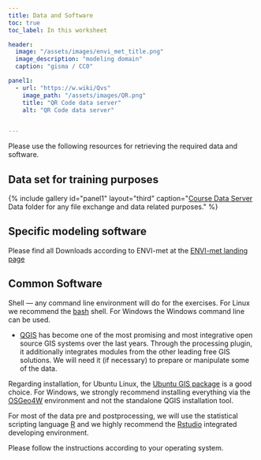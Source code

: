 ```yaml
---
title: Data and Software
toc: true
toc_label: In this worksheet

header:
  image: "/assets/images/envi_met_title.png"
  image_description: "modeling domain"
  caption: "gisma / CC0"

panel1:  
  - url: "https://w.wiki/Qvs"
    image_path: "/assets/images/QR.png"
    title: "QR Code data server"
    alt: "QR Code data server"


---
```

Please use the following resources for retrieving the required data and software.


<!--more-->


## Data set for training purposes

{% include gallery id="panel1" layout="third" caption="[Course Data Server](https://137.248.191.215:8989/sharing/SxrDkOsBp) Data folder for any file exchange and data related purposes." %} 


## Specific modeling software 

Please find all Downloads according to ENVI-met at the [ENVI-met landing page](https://envi-met.info/doku.php?id=start)


## Common Software 

Shell — any command line environment will do for the exercises. For Linux we recommend the [bash](http://en.wikipedia.org/wiki/Bash_%28Unix_shell%29) shell. For Windows the Windows command line can be used.

* [QGIS](HTTP://www.qgis.org/de/docs/user_manual/index.html#qgis-manual-index-reference) has become one of the most promising and most integrative open source GIS systems over the last years. Through the processing plugin, it additionally integrates modules from the other leading free GIS solutions. We will need it (if necessary) to prepare or manipulate some of the data.

Regarding installation, for Ubuntu Linux, the [Ubuntu GIS package](https://wiki.ubuntu.com/UbuntuGIS) is a good choice. For Windows, we strongly recommend installing everything via the [OSGeo4W](http://trac.osgeo.org/osgeo4w/) environment and not the standalone QGIS installation tool. 

For most of the data pre and postprocessing, we will use the statistical scripting language [R](https://cran.r-project.org/) and we highly recommend the  [Rstudio](https://rstudio.com/) integrated developing environment. 

Please follow the instructions according to your operating system.





